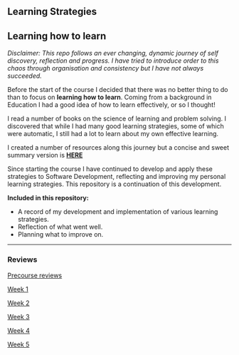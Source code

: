 ## Learning Strategies

## Learning how to learn

*Disclaimer: This repo follows an ever changing, dynamic journey of self discovery, reflection and progress. I have tried to introduce order to this chaos through organisation and consistency but I have not always succeeded.*

Before the start of the course I decided that there was no better thing to do than to focus on **learning how to learn**. Coming from a background in Education I had a good idea of how to learn effectively, or so I thought! 

I read a number of books on the science of learning and problem solving. I discovered that while I had many good learning strategies, some of which were automatic, I still had a lot to learn about my own effective learning. 

I created a number of resources along this journey but a concise and sweet summary version is **[HERE](https://github.com/AUTOMCAS/learning_journey/blob/main/learning_strategies/methods_for_effective_learning.md)**

Since starting the course I have continued to develop and apply these strategies to Software Development, reflecting and improving my personal learning strategies. This repository is a continuation of this development.

**Included in this repository:**
- A record of my development and implementation of various learning strategies.
- Reflection of what went well.
- Planning what to improve on.

--------------------------
### Reviews

[Precourse reviews](https://github.com/AUTOMCAS/learning_journey/tree/main/learning_strategies/precourse)


[Week 1](https://github.com/AUTOMCAS/learning_journey/blob/main/learning_strategies/weekly_reviews/week_1.md)

[Week 2](https://github.com/AUTOMCAS/learning_journey/blob/main/learning_strategies/weekly_reviews/week_2.md)

[Week 3](https://github.com/AUTOMCAS/learning_journey/blob/main/learning_strategies/weekly_reviews/week_3.md)

[Week 4](https://github.com/AUTOMCAS/learning_journey/blob/main/learning_strategies/weekly_reviews/week_4.md)


[Week 5](https://github.com/AUTOMCAS/learning_journey/blob/main/learning_strategies/weekly_reviews/week_5.md)